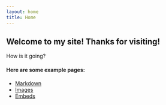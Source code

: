 ```yaml
---
layout: home
title: Home
---
```


## Welcome to my site! Thanks for visiting!
How is it going?


#### Here are some example pages:

- [Markdown](02-markdown-examples)
- [Images](03-images-examples)
- [Embeds](04-embeds-examples)
